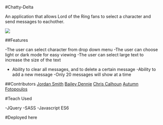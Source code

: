 #Chatty-Delta

An application that allows Lord of the Ring fans to select a character and send messages to eachother.

![](Animated%20GIF-downsized.gif)

##Features

-The user can select character from drop down menu 
-The user can choose light or dark mode for easy viewing
-The user can select large text to increase the size of the text
- Ability to clear all messages, and to delete a certain message
-Ability to add a new message
-Only 20 messages will show at a time 

##Contributors
[Jordan Smith](https://github.com/JSmith989)
[Bailey Dennie](https://github.com/BaileyEDennis)
[Chris Calhoun](https://github.com/chris-calhoun)
[Autumn Fotopoulos](https://github.com/AutumnFoto)

#Teach Used

-JQuery
-SASS
-Javascript ES6

#Deployed here


